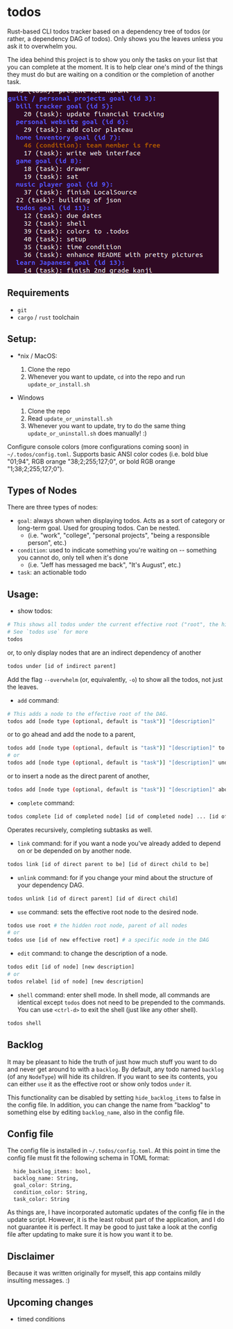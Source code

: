 # todos

Rust-based CLI todos tracker based on a dependency tree of todos (or rather, a dependency DAG of todos). Only shows you the leaves unless you ask it to overwhelm you.

The idea behind this project is to show you only the tasks on your list that you can complete at the moment. It is to help clear one's mind of the things they must do but are waiting on a condition or the completion of another task.

![super informative alt text](res/example.png "Don't worry, many of these items have been completed since taking this screenshot.")

## Requirements

- `git`
- `cargo` / `rust` toolchain

## Setup:

- *nix / MacOS:
  1. Clone the repo
  2. Whenever you want to update, `cd` into the repo and run `update_or_install.sh` 

- Windows
  1. Clone the repo
  2. Read `update_or_uninstall.sh`
  3. Whenever you want to update, try to do the same thing `update_or_uninstall.sh` does manually! :)

Configure console colors (more configurations coming soon) in `~/.todos/config.toml`. Supports basic ANSI color codes (i.e. bold blue "01;94", RGB orange "38;2;255;127;0", or bold RGB orange "1;38;2;255;127;0").

## Types of Nodes

There are three types of nodes:

- `goal`: always shown when displaying todos. Acts as a sort of category or long-term goal. Used for grouping todos. Can be nested.
  - (i.e. "work", "college", "personal projects", "being a responsible person", etc.)
- `condition`: used to indicate something you're waiting on -- something you cannot do, only tell when it's done
  - (i.e. "Jeff has messaged me back", "It's August", etc.)
- `task`: an actionable todo

## Usage:

- show todos:
```bash
# This shows all todos under the current effective root ("root", the hidden root of all nodes by default.)
# See `todos use` for more
todos
```
or, to only display nodes that are an indirect dependency of another
```bash
todos under [id of indirect parent]
```
Add the flag `--overwhelm` (or, equivalently, `-o`) to show all the todos, not just the leaves.
- `add` command:
```bash
# This adds a node to the effective root of the DAG.
todos add [node type (optional, default is "task")] "[description]"
```
or to go ahead and add the node to a parent,
```bash
todos add [node type (optional, default is "task")] "[description]" to [id of direct parent to be]
# or
todos add [node type (optional, default is "task")] "[description]" under [id of direct parent to be]
```

or to insert a node as the direct parent of another,
```bash
todos add [node type (optional, default is "task")] "[description]" above [id of direct child to be]
```
- `complete` command:
```bash
todos complete [id of completed node] [id of completed node] ... [id of completed node]
```
Operates recursively, completing subtasks as well.
- `link` command: for if you want a node you've already added to depend on or be depended on by another node.
```bash
todos link [id of direct parent to be] [id of direct child to be]
```
- `unlink` command: for if you change your mind about the structure of your dependency DAG.
```bash
todos unlink [id of direct parent] [id of direct child]
```

- `use` command: sets the effective root node to the desired node.
```bash
todos use root # the hidden root node, parent of all nodes
# or
todos use [id of new effective root] # a specific node in the DAG
```

- `edit` command: to change the description of a node.
```bash
todos edit [id of node] [new description]
# or 
todos relabel [id of node] [new description]
```

- `shell` command: enter shell mode. In shell mode, all commands are identical except `todos` does not need to be prepended to the commands. You can use `<ctrl-d>` to exit the shell (just like any other shell).
```bash
todos shell
```

## Backlog

It may be pleasant to hide the truth of just how much stuff you want to do and never get around to with a `backlog`. By default, any todo named `backlog` (of any `NodeType`) will hide its children. If you want to see its contents, you can either `use` it as the effective root or show only todos `under` it.

This functionality can be disabled by setting `hide_backlog_items` to false in the config file. In addition, you can change the name from "backlog" to something else by editing `backlog_name`, also in the config file.


## Config file

The config file is installed in `~/.todos/config.toml`. At this point in time the config file must fit the following schema in TOML format:

```
  hide_backlog_items: bool,
  backlog_name: String,
  goal_color: String,
  condition_color: String,
  task_color: String
```

As things are, I have incorporated automatic updates of the config file in the update script. However, it is the least robust part of the application, and I do not guarantee it is perfect. It may be good to just take a look at the config file after updating to make sure it is how you want it to be.

## Disclaimer

Because it was written originally for myself, this app contains mildly insulting messages. :)

## Upcoming changes
- timed conditions
